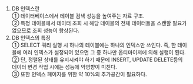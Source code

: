 1. DB 인덱스란  
   ① 데이터베이스에서 테이블 검색 성능을 높여주는 자료 구조.  
   ② 특정 테이블에서 데이터 조회 시 해당 테이블의 전체 데이터들을 스캔할 필요가 없으므로 조회 성능이 향상된다. 
2. DB 인덱스의 특징  
   ① SELECT 쿼리 실행 시 하나의 테이블에는 하나의 인덱스만 쓰인다. 즉, 한 테이블에 여러 인덱스가 설정되어 있으면 
      그 중 하나만 옵티마이저에 의해 실행이 된다.  
   ② 단, 정렬된 상태를 유지시켜야 하기 때문에 INSERT, UPDATE DELETE등의 데이터 변경 작업 시에는 성능에 악영향이 미친다.  
   ③ 또한 인덱스 페이지를 위한 약 10%의 추가공간이 필요하다.